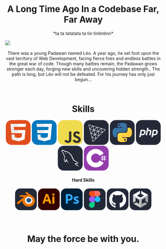 <h1 align="center">A Long Time Ago In a Codebase Far, Far Away</h1>

<p align="center">*ta ta tatatata ta tin tintintinn*</p>

<img src="img/gif2.gif" width="1000">

<p align="center">There was a young Padawan named Léo. A year ago, he set foot upon the vast territory of Web Development, facing fierce foes and endless battles in the great war of code. Though many battles remain, the Padawan grows stronger each day, forging new skills and uncovering hidden strength.. The path is long, but Léo will not be defeated. For his journey has only just begun...</p> 

<br>

<h1 align="center">Skills</h1>

<div align="center">
  <img src="img/HTML.svg" width="80"> 
  <img src="img/CSS.svg" width="80"> 
  <img src="img/JavaScript.svg" width="80"> 
  <img src="img/ThreeJS-Dark.svg" width="80">
  <img src="img/Python-Dark.svg" width="80"> 
  <img src="img/PHP-Dark.svg" width="80">
  <img src="img/MySQL-Dark.svg" width="80">
  <img src="img/CS.svg" width="80">
  
  <br>
  
<h4>Hard Skills</h4>

  <img src="img/Blender-Dark.svg" width="70">
  <img src="img/Illustrator.svg" width="70">
  <img src="img/Photoshop.svg" width="70">
  <img src="img/Figma-Dark.svg" width="70">
  <img src="img/Github-Dark.svg" width="70">
  <img src="img/Unity-Dark.svg" width="70">
  
</div>

<br>
<br>

<h1 align="center">May the force be with you.</h1>

<br>
<br>
